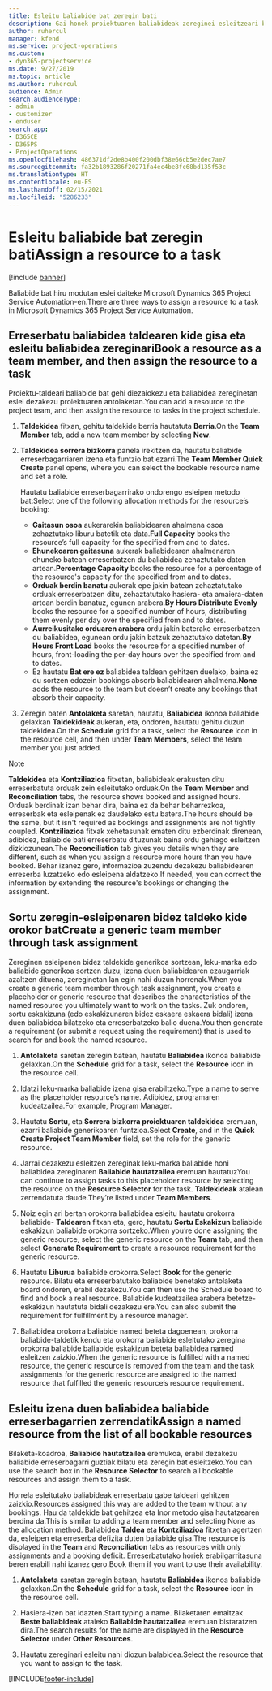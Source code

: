 ```yaml
---
title: Esleitu baliabide bat zeregin bati
description: Gai honek proiektuaren baliabideak zereginei esleitzeari buruzko informazioa ematen du.
author: ruhercul
manager: kfend
ms.service: project-operations
ms.custom:
- dyn365-projectservice
ms.date: 9/27/2019
ms.topic: article
ms.author: ruhercul
audience: Admin
search.audienceType:
- admin
- customizer
- enduser
search.app:
- D365CE
- D365PS
- ProjectOperations
ms.openlocfilehash: 486371df2de8b400f200dbf38e66cb5e2dec7ae7
ms.sourcegitcommit: fa32b1893286f20271fa4ec4be8fc68bd135f53c
ms.translationtype: HT
ms.contentlocale: eu-ES
ms.lasthandoff: 02/15/2021
ms.locfileid: "5286233"
---
```

# <a name="assign-a-resource-to-a-task"></a><span data-ttu-id="721ce-103">Esleitu baliabide bat zeregin bati</span><span class="sxs-lookup"><span data-stu-id="721ce-103">Assign a resource to a task</span></span>

[!include [banner](../includes/psa-now-project-operations.md)]

<span data-ttu-id="721ce-104">Baliabide bat hiru modutan eslei daiteke Microsoft Dynamics 365 Project Service Automation-en.</span><span class="sxs-lookup"><span data-stu-id="721ce-104">There are three ways to assign a resource to a task in Microsoft Dynamics 365 Project Service Automation.</span></span>

## <a name="book-a-resource-as-a-team-member-and-then-assign-the-resource-to-a-task"></a><span data-ttu-id="721ce-105">Erreserbatu baliabidea taldearen kide gisa eta esleitu baliabidea zereginari</span><span class="sxs-lookup"><span data-stu-id="721ce-105">Book a resource as a team member, and then assign the resource to a task</span></span>

<span data-ttu-id="721ce-106">Proiektu-taldeari baliabide bat gehi diezaiokezu eta baliabidea zereginetan eslei dezakezu proiektuaren antolaketan.</span><span class="sxs-lookup"><span data-stu-id="721ce-106">You can add a resource to the project team, and then assign the resource to tasks in the project schedule.</span></span>

1. <span data-ttu-id="721ce-107">**Taldekidea** fitxan, gehitu taldekide berria hautatuta **Berria**.</span><span class="sxs-lookup"><span data-stu-id="721ce-107">On the **Team Member** tab, add a new team member by selecting **New**.</span></span> 

2. <span data-ttu-id="721ce-108">**Taldekidea sorrera bizkorra** panela irekitzen da, hautatu baliabide erreserbagarriaren izena eta funtzio bat ezarri.</span><span class="sxs-lookup"><span data-stu-id="721ce-108">The **Team Member Quick Create** panel opens, where you can select the bookable resource name and set a role.</span></span> 

    <span data-ttu-id="721ce-109">Hautatu baliabide erreserbagarrirako ondorengo esleipen metodo bat:</span><span class="sxs-lookup"><span data-stu-id="721ce-109">Select one of the following allocation methods for the resource’s booking:</span></span>

    - <span data-ttu-id="721ce-110">**Gaitasun osoa** aukerarekin baliabidearen ahalmena osoa zehaztutako liburu batetik eta data.</span><span class="sxs-lookup"><span data-stu-id="721ce-110">**Full Capacity** books the resource’s full capacity for the specified from and to dates.</span></span>
    - <span data-ttu-id="721ce-111">**Ehunekoaren gaitasuna** aukerak baliabidearen ahalmenaren ehuneko batean erreserbatzen du baliabidea zehaztutako daten artean.</span><span class="sxs-lookup"><span data-stu-id="721ce-111">**Percentage Capacity** books the resource for a percentage of the resource's capacity for the specified from and to dates.</span></span>
    - <span data-ttu-id="721ce-112">**Orduak berdin banatu** aukerak epe jakin batean zehaztatutako orduak erreserbatzen ditu, zehaztatutako hasiera- eta amaiera-daten artean berdin banatuz, egunen arabera.</span><span class="sxs-lookup"><span data-stu-id="721ce-112">**By Hours Distribute Evenly** books the resource for a specified number of hours, distributing them evenly per day over the specified from and to dates.</span></span>
    - <span data-ttu-id="721ce-113">**Aurreikusitako orduaren arabera** ordu jakin baterako erreserbatzen du baliabidea, egunean ordu jakin batzuk zehaztutako datetan.</span><span class="sxs-lookup"><span data-stu-id="721ce-113">**By Hours Front Load** books the resource for a specified number of hours, front-loading the per-day hours over the specified from and to dates.</span></span>
    - <span data-ttu-id="721ce-114">Ez hautatu **Bat ere ez** baliabidea taldean gehitzen duelako, baina ez du sortzen edozein bookings absorb baliabidearen ahalmena.</span><span class="sxs-lookup"><span data-stu-id="721ce-114">**None** adds the resource to the team but doesn’t create any bookings that absorb their capacity.</span></span>

3. <span data-ttu-id="721ce-115">Zeregin baten **Antolaketa** saretan, hautatu, **Baliabidea** ikonoa baliabide gelaxkan **Taldekideak** aukeran, eta, ondoren, hautatu gehitu duzun taldekidea.</span><span class="sxs-lookup"><span data-stu-id="721ce-115">On the **Schedule** grid for a task, select the **Resource** icon in the resource cell, and then under **Team Members**, select the team member you just added.</span></span> 

> [!NOTE]
> <span data-ttu-id="721ce-116">**Taldekidea** eta **Kontziliazioa** fitxetan, baliabideak erakusten ditu erreserbatuta orduak zein esleitutako orduak.</span><span class="sxs-lookup"><span data-stu-id="721ce-116">On the **Team Member** and **Reconciliation** tabs, the resource shows booked and assigned hours.</span></span> <span data-ttu-id="721ce-117">Orduak berdinak izan behar dira, baina ez da behar beharrezkoa, erreserbak eta esleipenak ez daudelako estu batera.</span><span class="sxs-lookup"><span data-stu-id="721ce-117">The hours should be the same, but it isn't required as bookings and assignments are not tightly coupled.</span></span> <span data-ttu-id="721ce-118">**Kontziliazioa** fitxak xehetasunak ematen ditu ezberdinak direnean, adibidez, baliabide bati erreserbatu dituzunak baina ordu gehiago esleitzen dizkiozunean.</span><span class="sxs-lookup"><span data-stu-id="721ce-118">The **Reconciliation** tab gives you details when they are different, such as when you assign a resource more hours than you have booked.</span></span> <span data-ttu-id="721ce-119">Behar izanez gero, informazioa zuzendu dezakezu baliabidearen erreserba luzatzeko edo esleipena aldatzeko.</span><span class="sxs-lookup"><span data-stu-id="721ce-119">If needed, you can correct the information by extending the resource's bookings or changing the assignment.</span></span>

## <a name="create-a-generic-team-member-through-task-assignment"></a><span data-ttu-id="721ce-120">Sortu zeregin-esleipenaren bidez taldeko kide orokor bat</span><span class="sxs-lookup"><span data-stu-id="721ce-120">Create a generic team member through task assignment</span></span>

<span data-ttu-id="721ce-121">Zereginen esleipenen bidez taldekide generikoa sortzean, leku-marka edo baliabide generikoa sortzen duzu, izena duen baliabidearen ezaugarriak azaltzen dituena, zereginetan lan egin nahi duzun horrenak.</span><span class="sxs-lookup"><span data-stu-id="721ce-121">When you create a generic team member through task assignment, you create a placeholder or generic resource that describes the characteristics of the named resource you ultimately want to work on the tasks.</span></span> <span data-ttu-id="721ce-122">Zuk ondoren, sortu eskakizuna (edo eskakizunaren bidez eskaera eskaera bidali) izena duen baliabidea bilatzeko eta erreserbatzeko balio duena.</span><span class="sxs-lookup"><span data-stu-id="721ce-122">You then generate a requirement (or submit a request using the requirement) that is used to search for and book the named resource.</span></span>

1. <span data-ttu-id="721ce-123">**Antolaketa** saretan zeregin batean, hautatu **Baliabidea** ikonoa baliabide gelaxkan.</span><span class="sxs-lookup"><span data-stu-id="721ce-123">On the **Schedule** grid for a task, select the **Resource** icon in the resource cell.</span></span>

2. <span data-ttu-id="721ce-124">Idatzi leku-marka baliabide izena gisa erabiltzeko.</span><span class="sxs-lookup"><span data-stu-id="721ce-124">Type a name to serve as the placeholder resource’s name.</span></span> <span data-ttu-id="721ce-125">Adibidez, programaren kudeatzailea.</span><span class="sxs-lookup"><span data-stu-id="721ce-125">For example, Program Manager.</span></span>

3. <span data-ttu-id="721ce-126">Hautatu **Sortu**, eta **Sorrera bizkorra proiektuaren taldekidea** eremuan, ezarri baliabide generikoaren funtzioa.</span><span class="sxs-lookup"><span data-stu-id="721ce-126">Select **Create**, and in the **Quick Create Project Team Member** field, set the role for the generic resource.</span></span>

4. <span data-ttu-id="721ce-127">Jarrai dezakezu esleitzen zereginak leku-marka baliabide honi baliabidea zereginaren **Baliabide hautatzailea** eremuan hautatuz</span><span class="sxs-lookup"><span data-stu-id="721ce-127">You can continue to assign tasks to this placeholder resource by selecting the resource on the **Resource Selector** for the task.</span></span> <span data-ttu-id="721ce-128">**Taldekideak** atalean zerrendatuta daude.</span><span class="sxs-lookup"><span data-stu-id="721ce-128">They’re listed under **Team Members**.</span></span>

5. <span data-ttu-id="721ce-129">Noiz egin ari bertan orokorra baliabidea esleitu hautatu orokorra baliabide- **Taldearen** fitxan eta, gero, hautatu **Sortu Eskakizun** baliabide eskakizun baliabide orokorra sortzeko.</span><span class="sxs-lookup"><span data-stu-id="721ce-129">When you’re done assigning the generic resource, select the generic resource on the **Team** tab, and then select **Generate Requirement** to create a resource requirement for the generic resource.</span></span>

6. <span data-ttu-id="721ce-130">Hautatu **Liburua** baliabide orokorra.</span><span class="sxs-lookup"><span data-stu-id="721ce-130">Select **Book** for the generic resource.</span></span> <span data-ttu-id="721ce-131">Bilatu eta erreserbatutako baliabide benetako antolaketa board ondoren, erabil dezakezu.</span><span class="sxs-lookup"><span data-stu-id="721ce-131">You can then use the Schedule board to find and book a real resource.</span></span> <span data-ttu-id="721ce-132">Baliabide kudeatzailea arabera betetze-eskakizun hautatuta bidali dezakezu ere.</span><span class="sxs-lookup"><span data-stu-id="721ce-132">You can also submit the requirement for fulfillment by a resource manager.</span></span>

7. <span data-ttu-id="721ce-133">Baliabidea orokorra baliabide named beteta dagoenean, orokorra baliabide-taldetik kendu eta orokorra baliabide esleitutako zeregina orokorra baliabide baliabide eskakizun beteta baliabidea named esleitzen zaizkio.</span><span class="sxs-lookup"><span data-stu-id="721ce-133">When the generic resource is fulfilled with a named resource, the generic resource is removed from the team and the task assignments for the generic resource are assigned to the named resource that fulfilled the generic resource’s resource requirement.</span></span>

## <a name="assign-a-named-resource-from-the-list-of-all-bookable-resources"></a><span data-ttu-id="721ce-134">Esleitu izena duen baliabidea baliabide erreserbagarrien zerrendatik</span><span class="sxs-lookup"><span data-stu-id="721ce-134">Assign a named resource from the list of all bookable resources</span></span>

<span data-ttu-id="721ce-135">Bilaketa-koadroa, **Baliabide hautatzailea** eremukoa, erabil dezakezu baliabide erreserbagarri guztiak bilatu eta zeregin bat esleitzeko.</span><span class="sxs-lookup"><span data-stu-id="721ce-135">You can use the search box in the **Resource Selector** to search all bookable resources and assign them to a task.</span></span>

<span data-ttu-id="721ce-136">Horrela esleitutako baliabideak erreserbatu gabe taldeari gehitzen zaizkio.</span><span class="sxs-lookup"><span data-stu-id="721ce-136">Resources assigned this way are added to the team without any bookings.</span></span> <span data-ttu-id="721ce-137">Hau da taldekide bat gehitzea eta Inor metodo gisa hautatzearen berdina da.</span><span class="sxs-lookup"><span data-stu-id="721ce-137">This is similar to adding a team member and selecting None as the allocation method.</span></span> <span data-ttu-id="721ce-138">Baliabidea **Taldea** eta **Kontziliazioa** fitxetan agertzen da, esleipen eta erreserba defizita duten baliabide gisa.</span><span class="sxs-lookup"><span data-stu-id="721ce-138">The resource is displayed in the **Team** and **Reconciliation** tabs as resources with only assignments and a booking deficit.</span></span> <span data-ttu-id="721ce-139">Erreserbatutako horiek erabilgarritasuna beren erabili nahi izanez gero.</span><span class="sxs-lookup"><span data-stu-id="721ce-139">Book them if you want to use their availability.</span></span>

1. <span data-ttu-id="721ce-140">**Antolaketa** saretan zeregin batean, hautatu **Baliabidea** ikonoa baliabide gelaxkan.</span><span class="sxs-lookup"><span data-stu-id="721ce-140">On the **Schedule** grid for a task, select the **Resource** icon in the resource cell.</span></span>

2. <span data-ttu-id="721ce-141">Hasiera-izen bat idazten.</span><span class="sxs-lookup"><span data-stu-id="721ce-141">Start typing a name.</span></span> <span data-ttu-id="721ce-142">Bilaketaren emaitzak **Beste baliabideak** ataleko **Baliabide hautatzailea** eremuan bistaratzen dira.</span><span class="sxs-lookup"><span data-stu-id="721ce-142">The search results for the name are displayed in the **Resource Selector** under **Other Resources**.</span></span>

3. <span data-ttu-id="721ce-143">Hautatu zereginari esleitu nahi diozun balabidea.</span><span class="sxs-lookup"><span data-stu-id="721ce-143">Select the resource that you want to assign to the task.</span></span>



[!INCLUDE[footer-include](../includes/footer-banner.md)]